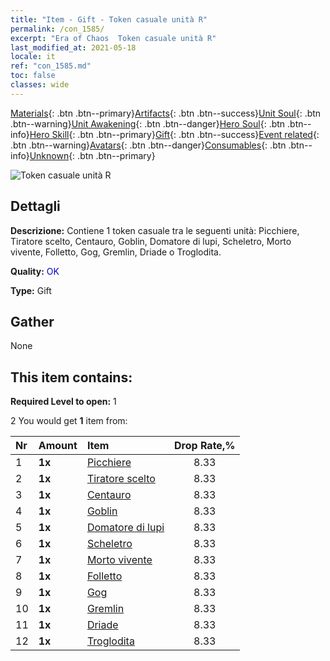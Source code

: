 ```yaml
---
title: "Item - Gift - Token casuale unità R"
permalink: /con_1585/
excerpt: "Era of Chaos  Token casuale unità R"
last_modified_at: 2021-05-18
locale: it
ref: "con_1585.md"
toc: false
classes: wide
---
```

 [Materials](/ItemsIT/){: .btn .btn--primary}[Artifacts](/ItemsIT/Artifacts/){: .btn .btn--success}[Unit Soul](/ItemsIT/UnitSoul/){: .btn .btn--warning}[Unit Awakening](/ItemsIT/UnitAwakening/){: .btn .btn--danger}[Hero Soul](/ItemsIT/HeroSoul/){: .btn .btn--info}[Hero Skill](/ItemsIT/HeroSkill/){: .btn .btn--primary}[Gift](/ItemsIT/Gift/){: .btn .btn--success}[Event related](/ItemsIT/Events/){: .btn .btn--warning}[Avatars](/ItemsIT/Avatars/){: .btn .btn--danger}[Consumables](/ItemsIT/Consumables/){: .btn .btn--info}[Unknown](/ItemsIT/Unknown/){: .btn .btn--primary}

 ![Token casuale unità R](/images/t/i_907200.png)

## Dettagli
 **Descrizione:** Contiene 1 token casuale tra le seguenti unità: Picchiere, Tiratore scelto, Centauro, Goblin, Domatore di lupi, Scheletro, Morto vivente, Folletto, Gog, Gremlin, Driade o Troglodita.

 **Quality:** <span style="color: #0000CD">OK</span>

 **Type:** Gift

## Gather

  None

## This item contains:

 **Required Level to open:** 1

 2 You would get **1** item  from:

  | Nr | Amount |     Item    | Drop Rate,% |
  |:---|:-------|:------------|:---------:|
  | 1 |  **1x** | [Picchiere](/ItemsIT/unt_190/) | 8.33 | 
  | 2 |  **1x** | [Tiratore scelto](/ItemsIT/unt_191/) | 8.33 | 
  | 3 |  **1x** | [Centauro](/ItemsIT/unt_199/) | 8.33 | 
  | 4 |  **1x** | [Goblin](/ItemsIT/unt_217/) | 8.33 | 
  | 5 |  **1x** | [Domatore di lupi](/ItemsIT/unt_218/) | 8.33 | 
  | 6 |  **1x** | [Scheletro](/ItemsIT/unt_208/) | 8.33 | 
  | 7 |  **1x** | [Morto vivente](/ItemsIT/unt_209/) | 8.33 | 
  | 8 |  **1x** | [Folletto](/ItemsIT/unt_226/) | 8.33 | 
  | 9 |  **1x** | [Gog](/ItemsIT/unt_227/) | 8.33 | 
  | 10 |  **1x** | [Gremlin](/ItemsIT/unt_235/) | 8.33 | 
  | 11 |  **1x** | [Driade](/ItemsIT/unt_262/) | 8.33 | 
  | 12 |  **1x** | [Troglodita](/ItemsIT/unt_244/) | 8.33 | 

